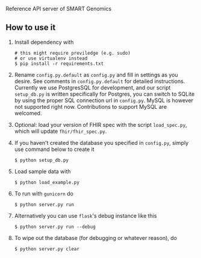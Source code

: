 Reference API server of SMART Genomics

## How to use it
1. Install dependency with
	```
	# this might require previledge (e.g. sudo)
	# or use virtualenv instead
	$ pip install -r requirements.txt
	```
2. Rename `config.py.default` as `config.py` and fill in settings as you desire. See comments in `config.py.default` for detailed instructions.
Currently we use PostgresSQL for development, and our script `setup_db.py` is written specifically for Postgres, you can switch to SQLite by using the proper SQL connection url in `config.py`. MySQL is however not supported right now. Contributions to support MySQL are welcomed.
3. Optional: load your version of FHIR spec with the script `load_spec.py`, which will update `fhir/fhir_spec.py`.
4. If you haven't created the database you specified in `config.py`, simply use command below to create it
	
	```
	$ python setup_db.py
	``` 
5. Load sample data with
	```
	$ python load_example.py
	```
6. To run with `gunicorn` do
	```
	$ python server.py run
	```
7. Alternatively you can use `flask`'s debug instance like this
	```
	$ python server.py run --debug
	```
8. To wipe out the database (for debugging or whatever reason), do
	```
	$ python server.py clear
	```
